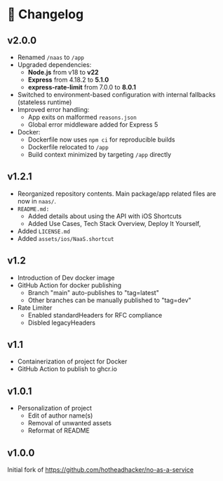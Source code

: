 # 📝 Changelog

## v2.0.0
- Renamed `/naas` to `/app`
- Upgraded dependencies:
   - **Node.js** from v18 to **v22**
   - **Express** from 4.18.2 to **5.1.0**
   - **express-rate-limit** from 7.0.0 to **8.0.1**
- Switched to environment-based configuration with internal fallbacks (stateless runtime)
- Improved error handling:
   - App exits on malformed `reasons.json`
   - Global error middleware added for Express 5
- Docker:
   - Dockerfile now uses `npm ci` for reproducible builds
   - Dockerfile relocated to `/app`
   - Build context minimized by targeting `/app` directly

## v1.2.1
- Reorganized repository contents. Main package/app related files are now in `naas/`.
- `README.md:`
   - Added details about using the API with iOS Shortcuts
   - Added Use Cases, Tech Stack Overview, Deploy It Yourself, 
- Added `LICENSE.md`
- Added `assets/ios/NaaS.shortcut`

## v1.2
- Introduction of Dev docker image
- GitHub Action for docker publishing
   - Branch "main" auto-publishes to "tag=latest"
   - Other branches can be manually published to "tag=dev"
- Rate Limiter
   - Enabled standardHeaders for RFC compliance
   - Disbled legacyHeaders

## v1.1
- Containerization of project for Docker
- GitHub Action to publish to ghcr.io

## v1.0.1
- Personalization of project
   - Edit of author name(s)
   - Removal of unwanted assets
   - Reformat of README

## v1.0.0
Initial fork of https://github.com/hotheadhacker/no-as-a-service
